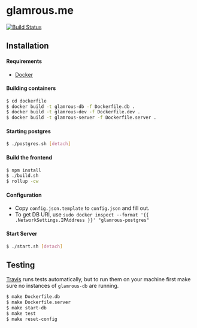 glamrous.me 
===========
[![Build Status](https://travis-ci.org/DrewRomanyk/glamrous.me.svg?branch=master)](https://travis-ci.org/DrewRomanyk/glamrous.me)

## Installation

#### Requirements
* [Docker](https://www.docker.com)

#### Building containers
```bash
$ cd dockerfile
$ docker build -t glamrous-db -f Dockerfile.db .
$ docker build -t glamrous-dev -f Dockerfile.dev .
$ docker build -t glamrous-server -f Dockerfile.server .
```

#### Starting postgres
```bash
$ ./postgres.sh [detach]
```

#### Build the frontend
```bash
$ npm install
$ ./build.sh
$ rollup -cw
```

#### Configuration
 * Copy `config.json.template` to `config.json` and fill out.
 * To get DB URI, use `sudo docker inspect --format '{{ .NetworkSettings.IPAddress }}' "glamrous-postgres"`

#### Start Server
```bash
$ ./start.sh [detach]
```

## Testing
[Travis](https://travis-ci.org/DrewRomanyk/glamrous.me) runs tests automatically, but to run them on your machine first make sure no instances
of `glamrous-db` are running.

```bash
$ make Dockerfile.db
$ make Dockerfile.server
$ make start-db
$ make test
$ make reset-config
```